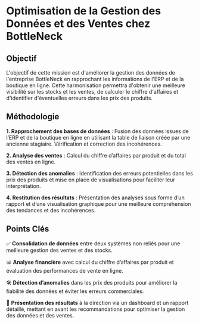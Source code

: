 # Optimisation de la Gestion des Données et des Ventes chez BottleNeck

## Objectif
L'objectif de cette mission est d'améliorer la gestion des données de l'entreprise BottleNeck en rapprochant les informations de l'ERP et de la boutique en ligne. 
Cette harmonisation permettra d'obtenir une meilleure visibilité sur les stocks et les ventes, de calculer le chiffre d'affaires et d'identifier d'éventuelles erreurs dans les prix des produits.

## Méthodologie
 **1. Rapprochement des bases de données** : Fusion des données issues de l’ERP et de la boutique en ligne en utilisant la table de liaison créée par une ancienne stagiaire. Vérification et correction des incohérences.

 **2. Analyse des ventes** : Calcul du chiffre d’affaires par produit et du total des ventes en ligne.
 
 **3. Détection des anomalies** : Identification des erreurs potentielles dans les prix des produits et mise en place de visualisations pour faciliter leur interprétation.
 
 **4. Restitution des résultats** : Présentation des analyses sous forme d’un rapport et d’une visualisation graphique pour une meilleure compréhension des tendances et des incohérences.

## Points Clés
✅ **Consolidation de données** entre deux systèmes non reliés pour une meilleure gestion des ventes et des stocks.

📊 **Analyse financière** avec calcul du chiffre d’affaires par produit et évaluation des performances de vente en ligne.

🛠 **Détection d’anomalies** dans les prix des produits pour améliorer la fiabilité des données et éviter les erreurs commerciales.

📢 **Présentation des résultats** à la direction via un dashboard et un rapport détaillé, mettant en avant les recommandations pour optimiser la gestion des données et des ventes.
